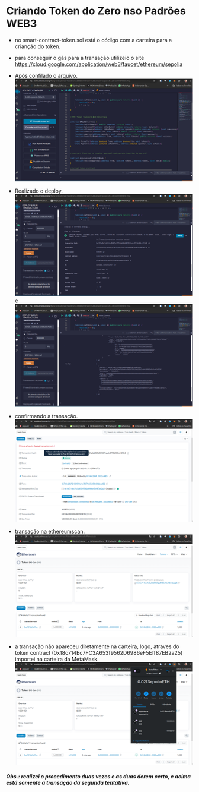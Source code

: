 # Criando Token do Zero nso Padrões WEB3

- no smart-contract-token.sol está o código com a carteira para a crianção do token.

- para conseguir o gás para a transação utilizeio o site https://cloud.google.com/application/web3/faucet/ethereum/sepolia

- Após confilado o arquivo. ![compilação](img/compile.png)
- Realizado o deploy. ![deploy-parte1](img/deploy-parte1.png) e ![deploy-parte2](img/deploy-parte2.png)
- confirmando a transação. ![confirmação transação](img/sepolia%20transaction.png)
- transação na ethereumscan. ![transação na ethereumsan](img/ethereumscan.png)
- a transação não apareceu diretamente na carteira, logo, atraves do token contract (0x18c714Ec7FC3A653f9562D6986eF5Eff87EB2a25) importei na carteira da MetaMask. ![mostrando a carteira MetaMask](img/metamask.png)

##### Obs.: realizei o procedimento duas vezes e as duas derem certo, e acima está somente a transação da segunda tentativa.